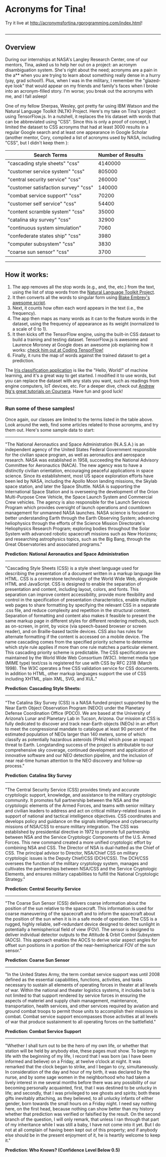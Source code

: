 # Acronyms for Tina!
<p>Try it live at <a href="http://acronymsfortina.rgprogramming.com/index.html" title="Acronyms for Tina | TensorFlow.js Acronym Recognition Application" target="_blank">http://acronymsfortina.rgprogramming.com/index.html</a>!</p>
<img src="image00.png" alt="" class="border img-fluid" />
<hr>
<h2>Overview</h2>
<p>During our internships at NASA's Langley Research Center, one of our mentors, Tina, asked us to help her out on a project: an acronym disambiguation system. She's right about the need; acronyms are a pain in the a** when you are trying to learn about something really dense in a hurry (yay, grad school!). Plus, when I was in the military, I remember the "glazed-eye look" that would appear on my friends and family's faces when I broke into an acronym-filled story. I'm worse; you break out the acronyms with me, and I fall asleep!</p>
<p>One of my fellow Sherpas, Wesley, got pretty far using IBM Watson and the Natural Language Toolkit (NLTK) Project. Here's my take on Tina's project using TensorFlow.js. In a nutshell, it replaces the Iris dataset with words that can be abbreviated using "CSS". Since this is only a proof of concept, I limited the dataset to CSS acronyms that had at least 3000 results in a regular Google search and at least one appearance in Google Scholar (another mentor, Cory, compiled a list of acronyms used by NASA, including "CSS", but I didn't keep them <i class="far fa-frown"></i>):</p>
<div style="margin: auto;">
<table class="table table-striped">
<thead>
<tr><th>Search Terms</th><th>Number of Results</th></tr>
</thead>
<tbody>
<tr><td>"cascading style sheets" "css"</td><td>4140000</td></tr>
<tr><td>"customer service system" "css"</td><td>805000</td></tr>
<tr><td>"central security service" "css"</td><td>260000</td></tr>
<tr><td>"customer satisfaction survey" "css"</td><td>140000</td></tr>
<tr><td>"combat service support" "css"</td><td>70200</td></tr>
<tr><td>"customer self service" "css"</td><td>54400</td></tr>
<tr><td>"content scramble system" "css"</td><td>35000</td></tr>
<tr><td>"catalina sky survey" "css"</td><td>32900</td></tr>
<tr><td>"continuous system simulation"</td><td>7060</td></tr>
<tr><td>"confederate states ship" "css"</td><td>3980</td></tr>
<tr><td>"computer subsystem" "css"</td><td>3830</td></tr>
<tr><td>"coarse sun sensor" "css"</td><td>3700</td></tr>
</tbody>
</table>
</div>
<hr>
<h2>How it works:</h2>
<ol>
<li>The app removes all the stop words (e.g., and, the, etc.) from the text, using the list of stop words from the <a href="https://www.nltk.org/nltk_data/" title="Natural Language Toolkit Project" target="_blank">Natural Language Toolkit Project</a>.</li>
<li>It then converts all the words to singular form using <a href="https://github.com/blakeembrey/pluralize" title="Pluralize" target="_blank">Blake Embrey's awesome script</a>.</li>
<li>Next, it counts how often each word appears in the text (i.e., the frequency).</li>
<li>The app then maps as many words as it can to the feature words in the dataset, using the frequency of appearance as its weight (normalized to a scale of 0 to 1).</li>
<li>It then kicks off the TensorFlow engine, using the built-in CSS dataset to build a training and testing dataset. TensorFlow.js is awesome and Laurence Moroney at Google does an awesome job explaining how it works: <a href="https://www.youtube.com/playlist?list=PLQY2H8rRoyvwLbzbnKJ59NkZvQAW9wLbx" title="Coding TensorFlow" target="_blank">check him out at Coding TensorFlow!</a></li>
<li>Finally, it runs the map of words against the trained dataset to get a prediction.</li>
</ol>
<p>The <a href="https://github.com/tensorflow/tfjs-examples/tree/master/iris" title="Iris classification application" target="_blank">Iris classification application</a> is like the "Hello, World!" of machine learning, and it's a great way to get started. I modified it to use words, but you can replace the dataset with any stats you want, such as readings from engine computers, IoT devices, etc. For a deeper dive, check out <a href="https://www.coursera.org/learn/machine-learning" title="Coursera: Machine Learning" target="_blank"> Andrew Ng's great tutorials on Coursera</a>. Have fun and good luck!</p>
<hr>
<h3>Run some of these samples!</h3>
<p>Once again, our classes are limited to the terms listed in the table above. Look around the web, find some articles related to those acronyms, and try them out. Here's some sample data to start:</p>
<hr>
<p>"The National Aeronautics and Space Administration (N.A.S.A.) is an independent agency of the United States Federal Government responsible for the civilian space program, as well as aeronautics and aerospace research. NASA was established in 1958, succeeding the National Advisory Committee for Aeronautics (NACA). The new agency was to have a distinctly civilian orientation, encouraging peaceful applications in space science. Since its establishment, most US space exploration efforts have been led by NASA, including the Apollo Moon landing missions, the Skylab space station, and later the Space Shuttle. NASA is supporting the International Space Station and is overseeing the development of the Orion Multi-Purpose Crew Vehicle, the Space Launch System and Commercial Crew vehicles. The agency is also responsible for the Launch Services Program which provides oversight of launch operations and countdown management for unmanned NASA launches. NASA science is focused on better understanding Earth through the Earth Observing System; advancing heliophysics through the efforts of the Science Mission Directorate's Heliophysics Research Program; exploring bodies throughout the Solar System with advanced robotic spacecraft missions such as New Horizons; and researching astrophysics topics, such as the Big Bang, through the Great Observatories and associated programs."</p>
<p><strong>Prediction: <span class="text-danger">National Aeronautics and Space Administration</span></strong></p>
<hr>
<p>"Cascading Style Sheets (CSS) is a style sheet language used for describing the presentation of a document written in a markup language like HTML. CSS is a cornerstone technology of the World Wide Web, alongside HTML and JavaScript. CSS is designed to enable the separation of presentation and content, including layout, colors, and fonts. This separation can improve content accessibility, provide more flexibility and control in the specification of presentation characteristics, enable multiple web pages to share formatting by specifying the relevant CSS in a separate .css file, and reduce complexity and repetition in the structural content. Separation of formatting and content also makes it feasible to present the same markup page in different styles for different rendering methods, such as on-screen, in print, by voice (via speech-based browser or screen reader), and on Braille-based tactile devices. CSS also has rules for alternate formatting if the content is accessed on a mobile device. The name cascading comes from the specified priority scheme to determine which style rule applies if more than one rule matches a particular element. This cascading priority scheme is predictable. The CSS specifications are maintained by the World Wide Web Consortium (W3C). Internet media type (MIME type) text/css is registered for use with CSS by RFC 2318 (March 1998). The W3C operates a free CSS validation service for CSS documents. In addition to HTML, other markup languages support the use of CSS including XHTML, plain XML, SVG, and XUL."</p>
<p><strong>Prediction: <span class="text-danger">Cascading Style Sheets:</span></strong></p>
<hr>
<p>"The Catalina Sky Survey (CSS) is a NASA funded project supported by the Near Earth Object Observation Program (NEOO) under the Planetary Defense Coordination Office (PDCO). We are based at the University of Arizona’s Lunar and Planetary Lab in Tucson, Arizona.  Our mission at CSS is fully dedicated to discover and track near-Earth objects (NEOs) in an effort to meet the congressional mandate to catalogue at least 90 percent of the estimated population of NEOs larger than 140 meters, some of which classify as potentially hazardous asteroids (PHAs) which pose an impact threat to Earth. Longstanding success of the project is attributable to our comprehensive sky coverage, continued development and application of innovative software and our NEO detection pipeline, and the inclusion of near real-time human attention to the NEO discovery and follow-up process."</p>
<p><strong>Prediction: <span class="text-danger">Catalina Sky Survey</span></strong></p>
<hr>
<p>"The Central Security Service (CSS) provides timely and accurate cryptologic support, knowledge, and assistance to the military cryptologic community. It promotes full partnership between the NSA and the cryptologic elements of the Armed Forces, and teams with senior military and civilian leaders to address and act on critical military-related issues in support of national and tactical intelligence objectives. CSS coordinates and develops policy and guidance on the signals intelligence and cybersecurity missions of NSA/CSS to ensure military integration. The CSS was established by presidential directive in 1972 to promote full partnership between NSA and the Service Cryptologic Components of the U.S. Armed Forces. This new command created a more unified cryptologic effort by combining NSA and CSS. The Director of NSA is dual-hatted as the Chief of CSS. The principal advisor to Director, NSA/Chief CSS on military cryptologic issues is the Deputy Chief/CSS (DCH/CSS). The DCH/CSS oversees the function of the military cryptology system, manages and cultivates the partnerships between NSA/CSS and the Service Cryptologic Elements, and ensures military capabilities to fulfill the National Cryptologic Strategy."</p>
<p><strong>Prediction: <span class="text-danger">Central Security Service</span></strong></p>
<hr>
<p>"The Coarse Sun Sensor (CSS) delivers coarse information about the position of the sun relative to the spacecraft. This information is used for coarse maneuvering of the spacecraft and to inform the spacecraft about the position of the sun when it is in a safe mode of operation. The CSS is a rugged, highly reliable, self-redundant device designed to detect sunlight in potentially a hemispherical field of view (FOV). The sensor is designed to deliver individual detector outputs to the Attitude & Orbit Control Subsystem (AOCS). This approach enables the AOCS to derive solar aspect angles for offset sun positions in a portion of the near-hemispherical FOV of the sun sensor."</p>
<p><strong>Prediction: <span class="text-danger">Coarse Sun Sensor</span></strong></p>
<hr>
<p>"In the United States Army, the term combat service support was until 2008 defined as the essential capabilities, functions, activities, and tasks necessary to sustain all elements of operating forces in theater at all levels of war. Within the national and theater logistics systems, it includes but is not limited to that support rendered by service forces in ensuring the aspects of materiel and supply chain management, maintenance, transportation, health services, and other services required by aviation and ground combat troops to permit those units to accomplish their missions in combat. Combat service support encompasses those activities at all levels of war that produce sustainment to all operating forces on the battlefield."</p>
<p><strong>Prediction: <span class="text-danger">Combat Service Support</span></strong></p>
<hr>
<p>"Whether I shall turn out to be the hero of my own life, or whether that station will be held by anybody else, these pages must show. To begin my life with the beginning of my life, I record that I was born (as I have been informed and believe) on a Friday, at twelve o’clock at night. It was remarked that the clock began to strike, and I began to cry, simultaneously. In consideration of the day and hour of my birth, it was declared by the nurse, and by some sage women in the neighborhood who had taken a lively interest in me several months before there was any possibility of our becoming personally acquainted, first, that I was destined to be unlucky in life; and secondly, that I was privileged to see ghosts and spirits; both these gifts inevitably attaching, as they believed, to all unlucky infants of either gender, born towards the small hours on a Friday night. I need say nothing here, on the first head, because nothing can show better than my history whether that prediction was verified or falsified by the result. On the second branch of the question, I will only remark, that unless I ran through that part of my inheritance while I was still a baby, I have not come into it yet. But I do not at all complain of having been kept out of this property; and if anybody else should be in the present enjoyment of it, he is heartily welcome to keep it."</p>
<p><strong>Prediction: <span class="text-danger">Who Knows? (Confidence Level Below 0.5)</span></strong></p>